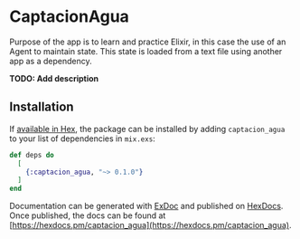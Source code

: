 # CaptacionAgua

Purpose of the app is to learn and practice Elixir, in this case the use of an
Agent to maintain state. This state is loaded from a text file using another app
as a dependency.

**TODO: Add description**

## Installation

If [available in Hex](https://hex.pm/docs/publish), the package can be installed
by adding `captacion_agua` to your list of dependencies in `mix.exs`:

```elixir
def deps do
  [
    {:captacion_agua, "~> 0.1.0"}
  ]
end
```

Documentation can be generated with [ExDoc](https://github.com/elixir-lang/ex_doc)
and published on [HexDocs](https://hexdocs.pm). Once published, the docs can
be found at [https://hexdocs.pm/captacion_agua](https://hexdocs.pm/captacion_agua).
